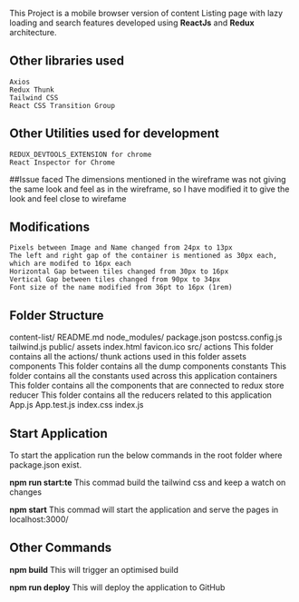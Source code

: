 This Project is a mobile browser version of content Listing page with lazy loading and search features developed using **ReactJs** and **Redux** architecture.

  ## Other libraries used
    Axios
    Redux Thunk
    Tailwind CSS
    React CSS Transition Group

  ## Other Utilities used for development
    REDUX_DEVTOOLS_EXTENSION for chrome
    React Inspector for Chrome

##Issue faced
The dimensions mentioned in the wireframe was not giving the same look and feel as in the wireframe, so I have modified it to give the look and feel close to wirefame

  ## Modifications 
    Pixels between Image and Name changed from 24px to 13px
    The left and right gap of the container is mentioned as 30px each, which are modifed to 16px each
    Horizontal Gap between tiles changed from 30px to 16px
    Vertical Gap between tiles changed from 90px to 34px
    Font size of the name modified from 36pt to 16px (1rem)

## Folder Structure
content-list/
  README.md
  node_modules/
  package.json
  postcss.config.js
  tailwind.js
  public/
    assets
    index.html
    favicon.ico
  src/
    actions
      This folder contains all the actions/ thunk actions used in this folder
    assets
    components
      This folder contains all the dump components
    constants
      This folder contains all the constants used across this application
    containers
       This folder contains all the components that are connected to redux store
    reducer
      This folder contains all the reducers related to this application
    App.js
    App.test.js
    index.css
    index.js

## Start Application
To start the application run the below commands in the root folder where package.json exist.
  
  **npm run start:te**
  This commad build the tailwind css and keep a watch on changes

  **npm start**
  This commad will start the application and serve the pages in localhost:3000/

## Other Commands

  **npm build**
  This will trigger an optimised build

  **npm run deploy**
  This will deploy the application to GitHub

  
